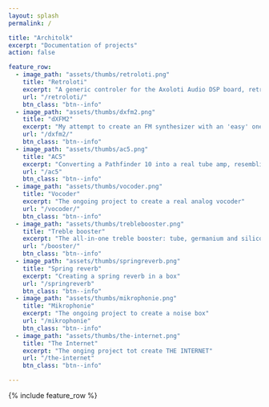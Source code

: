 ```yaml
---
layout: splash
permalink: /

title: "Architolk"
excerpt: "Documentation of projects"
action: false

feature_row:
  - image_path: "assets/thumbs/retroloti.png"
    title: "Retroloti"
    excerpt: "A generic controler for the Axoloti Audio DSP board, retro style"
    url: "/retroloti/"
    btn_class: "btn--info"
  - image_path: "assets/thumbs/dxfm2.png"
    title: "dXFM2"
    excerpt: "My attempt to create an FM synthesizer with an 'easy' one-know-one-function interface"
    url: "/dxfm2/"
    btn_class: "btn--info"
  - image_path: "assets/thumbs/ac5.png"
    title: "AC5"
    excerpt: "Converting a Pathfinder 10 into a real tube amp, resembling the '60s VOX style AC amps"
    url: "/ac5"
    btn_class: "btn--info"
  - image_path: "assets/thumbs/vocoder.png"
    title: "Vocoder"
    excerpt: "The ongoing project to create a real analog vocoder"
    url: "/vocoder/"
    btn_class: "btn--info"
  - image_path: "assets/thumbs/treblebooster.png"
    title: "Treble booster"
    excerpt: "The all-in-one treble booster: tube, germanium and silicon all in one box"
    url: "/booster/"
    btn_class: "btn--info"
  - image_path: "assets/thumbs/springreverb.png"
    title: "Spring reverb"
    excerpt: "Creating a spring reverb in a box"
    url: "/springreverb"
    btn_class: "btn--info"
  - image_path: "assets/thumbs/mikrophonie.png"
    title: "Mikrophonie"
    excerpt: "The ongoing project to create a noise box"
    url: "/mikrophonie"
    btn_class: "btn--info"
  - image_path: "assets/thumbs/the-internet.png"
    title: "The Internet"
    excerpt: "The onging project tot create THE INTERNET"
    url: "/the-internet"
    btn_class: "btn--info"

---
```

{% include feature_row %}
